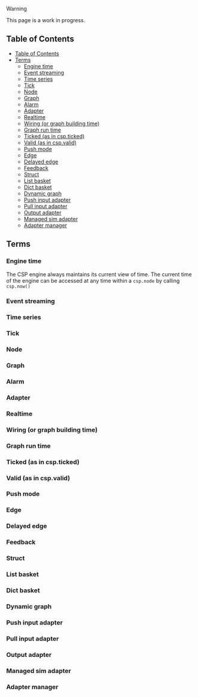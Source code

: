 > [!WARNING]
> This page is a work in progress.

## Table of Contents

- [Table of Contents](#table-of-contents)
- [Terms](#terms)
  - [Engine time](#engine-time)
  - [Event streaming](#event-streaming)
  - [Time series](#time-series)
  - [Tick](#tick)
  - [Node](#node)
  - [Graph](#graph)
  - [Alarm](#alarm)
  - [Adapter](#adapter)
  - [Realtime](#realtime)
  - [Wiring (or graph building time)](#wiring-or-graph-building-time)
  - [Graph run time](#graph-run-time)
  - [Ticked (as in csp.ticked)](#ticked-as-in-cspticked)
  - [Valid (as in csp.valid)](#valid-as-in-cspvalid)
  - [Push mode](#push-mode)
  - [Edge](#edge)
  - [Delayed edge](#delayed-edge)
  - [Feedback](#feedback)
  - [Struct](#struct)
  - [List basket](#list-basket)
  - [Dict basket](#dict-basket)
  - [Dynamic graph](#dynamic-graph)
  - [Push input adapter](#push-input-adapter)
  - [Pull input adapter](#pull-input-adapter)
  - [Output adapter](#output-adapter)
  - [Managed sim adapter](#managed-sim-adapter)
  - [Adapter manager](#adapter-manager)

## Terms

<!-- TODO: Organize terms in conceptual or alphabetical order -->

### Engine time

The CSP engine always maintains its current view of time.
The current time of the engine can be accessed at any time within a `csp.node` by calling `csp.now()`

### Event streaming

<!--TODO -->

### Time series

<!--TODO -->

### Tick

<!--TODO -->

### Node

<!--TODO -->

### Graph

<!--TODO -->

### Alarm

<!--TODO -->

### Adapter

<!--TODO -->

### Realtime

<!--TODO -->

### Wiring (or graph building time)

<!--TODO -->

### Graph run time

<!--TODO -->

### Ticked (as in csp.ticked)

<!--TODO -->

### Valid (as in csp.valid)

<!--TODO -->

### Push mode

<!--TODO -->

### Edge

<!--TODO -->

### Delayed edge

<!--TODO -->

### Feedback

<!--TODO -->

### Struct

<!--TODO -->

### List basket

<!--TODO -->

### Dict basket

<!--TODO -->

### Dynamic graph

<!--TODO -->

### Push input adapter

<!--TODO -->

### Pull input adapter

<!--TODO -->

### Output adapter

<!--TODO -->

### Managed sim adapter

<!--TODO -->

### Adapter manager

<!--TODO -->

